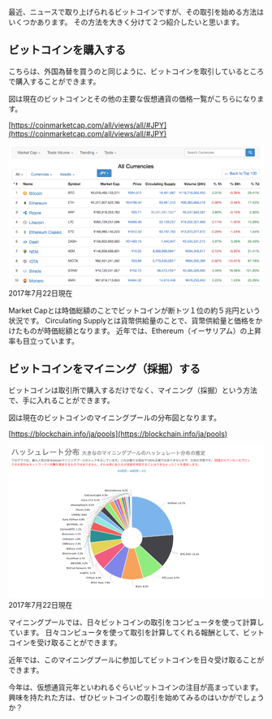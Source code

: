 
最近、ニュースで取り上げられるビットコインですが、その取引を始める方法はいくつかあります。
その方法を大きく分けて２つ紹介したいと思います。

## ビットコインを購入する


こちらは、外国為替を買うのと同じように、ビットコインを取引しているところで購入することができます。


図は現在のビットコインとその他の主要な仮想通貨の価格一覧がこちらになります。

[https://coinmarketcap.com/all/views/all/#JPY](https://coinmarketcap.com/all/views/all/#JPY)

![marketcap.png](https://github.com/neo-aust1234/BitCoin/blob/master/marketcap.png)
2017年7月22日現在


Market Capとは時価総額のことでビットコインが断トツ１位の約５兆円という状況です。
Circulating Supplyとは貨幣供給量のことで、貨幣供給量と価格をかけたものが時価総額となります。
近年では、Ethereum（イーサリアム）の上昇率も目立っています。


## ビットコインをマイニング（採掘）する

ビットコインは取引所で購入するだけでなく、マイニング（採掘）という方法で、手に入れることができます。

図は現在のビットコインのマイニングプールの分布図となります。

[https://blockchain.info/ja/pools](https://blockchain.info/ja/pools)


![mining pools.png](https://github.com/neo-aust1234/BitCoin/blob/master/mining%20pools.png)
2017年7月22日現在

マイニングプールでは、日々ビットコインの取引をコンピュータを使って計算しています。
日々コンピュータを使って取引を計算してくれる報酬として、ビットコインを受け取ることができます。

近年では、このマイニングプールに参加してビットコインを日々受け取ることができます。


今年は、仮想通貨元年といわれるぐらいビットコインの注目が高まっています。
興味を持たれた方は、ぜひビットコインの取引を始めてみるのはいかがでしょうか？
